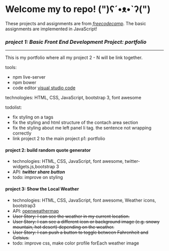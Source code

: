 # Welcome my to repo! (")ʕ´•ᴥ•`ʔ(")

These projects and assignments are from *[freecodecamp](https://www.freecodecamp.com/)*.
The basic assignments are implemented in JavaScript!

### **_project 1: Basic Front End Development Project: portfolio_**
---------------------------------------------------
This is my portfolio where all my project 2 - N will be link together. 

tools:
+ npm live-server
+ npm bower
+ code editor [visual studio code](https://code.visualstudio.com/)

technologies: HTML, CSS, JavaScript, bootstrap 3, font awesome

todolist:
+ fix styling on a tags
+ fix the styling and html structure of the contach area section 
+ fix the styling about me left panel li tag. the sentence not wrapping correctly
+ link project 2 to the main project p1: portfolio


#### **project 2: build random quote generator**
+ technologies: HTML, CSS, JavaScript, font awesome, twitter-widgets.js,bootstrap 3
+ API: **_twitter share button_**
+ todo: improve on styling

#### **project 3: Show the Local Weather**
+ technologies: HTML, CSS, JavaScript, font awesome, Weather icons, bootstrap3
+ API: [openweathermap](http://openweathermap.org/current)
+ ~~User Story: I can see the weather in my current location.~~
+ ~~User Story: I can see a different icon or background image (e.g. snowy mountain, hot desert) depending on the weather.~~
+ ~~User Story: I can push a button to toggle between Fahrenheit and Celsius.~~
+ todo: improve css, make color profile forEach weather image